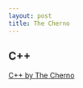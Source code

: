 ```yaml
---
layout: post
title: The Cherno
---
```


## C++

[C++ by The Cherno](https://youtube.com/playlist?list=PLlrATfBNZ98dudnM48yfGUldqGD0S4FFb)

